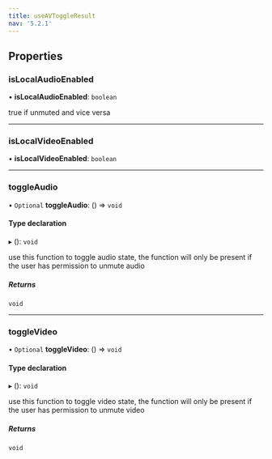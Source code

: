 ```yaml
---
title: useAVToggleResult
nav: '5.2.1'
---
```


## Properties

### isLocalAudioEnabled

• **isLocalAudioEnabled**: `boolean`

true if unmuted and vice versa

---

### isLocalVideoEnabled

• **isLocalVideoEnabled**: `boolean`

---

### toggleAudio

• `Optional` **toggleAudio**: () => `void`

#### Type declaration

▸ (): `void`

use this function to toggle audio state, the function will only be present if the user
has permission to unmute audio

##### Returns

`void`

---

### toggleVideo

• `Optional` **toggleVideo**: () => `void`

#### Type declaration

▸ (): `void`

use this function to toggle video state, the function will only be present if the user
has permission to unmute video

##### Returns

`void`
